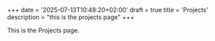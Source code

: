 +++
date = '2025-07-13T10:48:20+02:00'
draft = true
title = 'Projects'
description = "this is the projects page"
+++

This is the Projects page.
